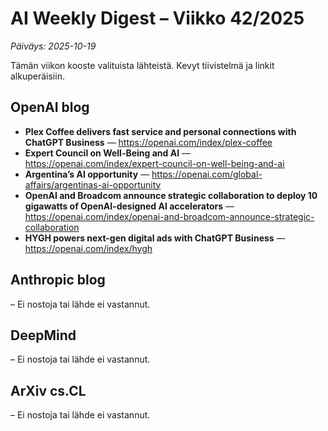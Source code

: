 # AI Weekly Digest – Viikko 42/2025

_Päiväys: 2025-10-19_

Tämän viikon kooste valituista lähteistä. Kevyt tiivistelmä ja linkit alkuperäisiin.

## OpenAI blog
- **Plex Coffee delivers fast service and personal connections with ChatGPT Business** — https://openai.com/index/plex-coffee
- **Expert Council on Well-Being and AI** — https://openai.com/index/expert-council-on-well-being-and-ai
- **Argentina’s AI opportunity** — https://openai.com/global-affairs/argentinas-ai-opportunity
- **OpenAI and Broadcom announce strategic collaboration to deploy 10 gigawatts of OpenAI-designed AI accelerators** — https://openai.com/index/openai-and-broadcom-announce-strategic-collaboration
- **HYGH powers next-gen digital ads with ChatGPT Business** — https://openai.com/index/hygh

## Anthropic blog
– Ei nostoja tai lähde ei vastannut.

## DeepMind
– Ei nostoja tai lähde ei vastannut.

## ArXiv cs.CL
– Ei nostoja tai lähde ei vastannut.

